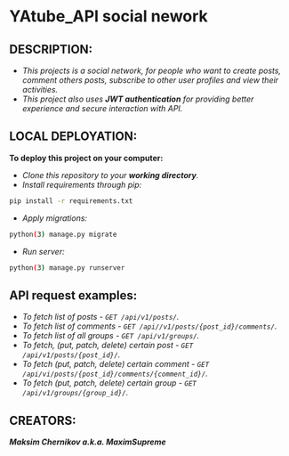 # YAtube_API social nework



## DESCRIPTION:

- _This projects is a social network, for people who want to create posts, comment others posts, subscribe to other user profiles and view their activities._
- _This project also uses ***JWT authentication*** for providing better experience and secure interaction with API._



## LOCAL DEPLOYATION:

**To deploy this project on your computer:**
- _Clone this repository to your ***working directory***._
- _Install requirements through pip:_
```bash
pip install -r requirements.txt
```
- _Apply migrations:_
```bash
python(3) manage.py migrate
```
- _Run server:_
```bash
python(3) manage.py runserver
```



## API request examples:

- _To fetch list of posts - `GET /api/v1/posts/`._
- _To fetch list of comments - `GET /api//v1/posts/{post_id}/comments/`._
- _To fetch list of all groups - `GET /api/v1/groups/`._
- _To fetch, (put, patch, delete) certain post - `GET /api/v1/posts/{post_id}/`._
- _To fetch (put, patch, delete) certain comment - `GET /api/vi/posts/{post_id}/comments/{comment_id}/`._
- _To fetch (put, patch, delete) certain group - `GET /api/v1/groups/{group_id}/`._



## CREATORS:

***Maksim Chernikov a.k.a. MaximSupreme***
